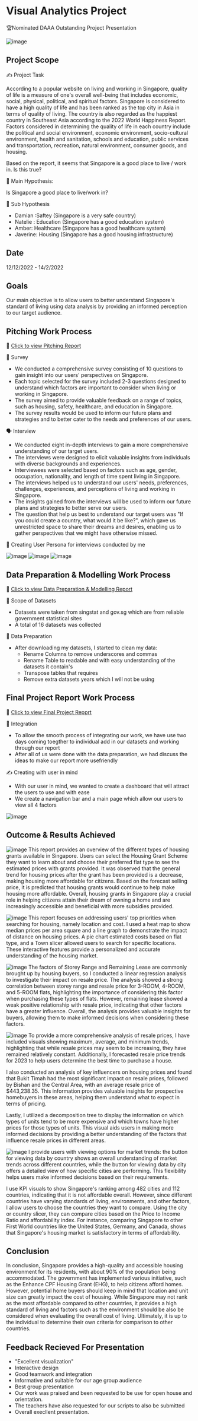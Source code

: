 # Visual Analytics Project
🏆Nominated DAAA Outstanding Project Presentation

![image](https://user-images.githubusercontent.com/90853880/219352486-78b86cdd-ea62-40a8-bd01-c487f8d6b04f.png)

## Project Scope
✍️ Project Task

According to a popular website on living and working in Singapore, quality of life is a measure of one's overall well-being that includes economic, social, physical, political, and spiritual factors. Singapore is considered to have a high quality of life and has been ranked as the top city in Asia in terms of quality of living. The country is also regarded as the happiest country in Southeast Asia according to the 2022 World Happiness Report. Factors considered in determining the quality of life in each country include the political and social environment, economic environment, socio-cultural environment, health and sanitation, schools and education, public services and transportation, recreation, natural environment, consumer goods, and housing. 

Based on the report, it seems that Singapore is a good place to live / work in. Is this true?

📝 Main Hypothesis: 

Is Singapore a good place to live/work in?

📝 Sub Hypothesis

- Damian :Saftey (Singapore is a very safe country)
- Natelie : Education (Singapore has a good education system)
- Amber: Healthcare (Singapore has a good healthcare system)
- Javerine: Housing (Singapore has a good housing infrastructure)

## Date
12/12/2022 - 14/2/2022

## Goals 

Our main objective is to allow users to better understand Singapore's standard of living using data analysis by providing an informed perception to our target audience.

## Pitching Work Process

🔗 <a href="https://1drv.ms/w/s!AqPqZBpzzZYljc8JYn6OdTlpkXbXWQ?e=sU0zlc" target="_blank"> Click to view Pitching Report</a>

💜 Survey 

- We conducted a comprehensive survey consisting of 10 questions to gain insight into our users' perspectives on Singapore.
- Each topic selected for the survey included 2-3 questions designed to understand which factors are important to consider when living or working in Singapore.
- The survey aimed to provide valuable feedback on a range of topics, such as housing, safety, healthcare, and education in Singapore.
- The survey results would be used to inform our future plans and strategies and to better cater to the needs and preferences of our users.

🗣️ Interview 

- We conducted eight in-depth interviews to gain a more comprehensive understanding of our target users.
- The interviews were designed to elicit valuable insights from individuals with diverse backgrounds and experiences.
- Interviewees were selected based on factors such as age, gender, occupation, nationality, and length of time spent living in Singapore.
- The interviews helped us to understand our users' needs, preferences, challenges, experiences, and perceptions of living and working in Singapore.
- The insights gained from the interviews will be used to inform our future plans and strategies to better serve our users.
- The question that help us best to understand our target users was "If you could create a country, what would it be like?", which gave us unrestricted space to share their dreams and desires, enabling us to gather perspectives that we might have otherwise missed.

👤 Creating User Persona for interviews conducted by me

![image](https://user-images.githubusercontent.com/90853880/219357328-ba2d8be8-9bc2-40e7-ad9d-49d38ca2d2a6.png)
![image](https://user-images.githubusercontent.com/90853880/219357384-a94da395-5951-4b71-b81f-4cd6f8cbd1b1.png)
![image](https://user-images.githubusercontent.com/90853880/219357442-66d7b9d4-ae41-4436-99f6-a1906fcc6de6.png)

## Data Preparation & Modelling Work Process 

🔗 <a href="https://1drv.ms/w/s!AqPqZBpzzZYljcsdN9gqnpvJf2yC0Q?e=fr9yP1" target="_blank"> Click to view Data Preparation & Modelling Report</a>

📜 Scope of Datasets 

- Datasets were taken from singstat and gov.sg which are from reliable government statistical sites 
- A total of 16 datasets was collected 

📜 Data Preparation 

- After downloading my datasets, I started to clean my data: 
  - Rename Columns to remove underscores and commas 
  - Rename Table to readable and with easy understanding of the datasets it contain's
  - Transpose tables that requires 
  - Remove extra datasets years which I will not be using 

## Final Project Report Work Process

🔗 <a href="https://1drv.ms/w/s!Avw3ecsQ9at4gu9bgW1HCG1OfqERgg?e=CSLTJA" target="_blank"> Click to view Final Project Repprt </a>

🤝 Integration 
- To allow the smooth process of integrating our work, we have use two days coming toegther to individual add in our datasets and working through our report
- After all of us were done with the data preparation, we had discuss the ideas to make our report more usefriendly 

✍ Creating with user in mind 
- With our user in mind, we wanted to create a dashboard that will attract the users to use and with ease 
- We create a navigation bar and a main page which allow our users to view all 4 factors 

![image](https://user-images.githubusercontent.com/90853880/219880889-1c57d97a-1463-4f05-9579-6bff5f844639.png)


## Outcome & Results Achieved 

![image](https://user-images.githubusercontent.com/90853880/219881176-7bbeeaec-9508-4530-8d77-8d7b6198e209.png)
This report provides an overview of the different types of housing grants available in Singapore. Users can select the Housing Grant Scheme they want to learn about and choose their preferred flat type to see the estimated prices with grants provided. It was observed that the general trend for housing prices after the grant has been provided is a decrease, making housing more affordable for citizens. Based on the forecast selling price, it is predicted that housing grants would continue to help make housing more affordable. Overall, housing grants in Singapore play a crucial role in helping citizens attain their dream of owning a home and are increasingly accessible and beneficial with more subsidies provided.


![image](https://user-images.githubusercontent.com/90853880/219881198-49d58f51-28f6-4510-950c-ed31dbb2866d.png)
This report focuses on addressing users' top priorities when searching for housing, namely location and cost. I used a heat map to show median prices per area square and a line graph to demonstrate the impact of distance on housing prices. A pie chart estimated costs based on flat type, and a Town slicer allowed users to search for specific locations. These interactive features provide a personalized and accurate understanding of the housing market.


![image](https://user-images.githubusercontent.com/90853880/219881206-88e8d1ac-8b10-4fdc-bb64-cfe51b80139f.png)
The factors of Storey Range and Remaining Lease are commonly brought up by housing buyers, so I conducted a linear regression analysis to investigate their impact on resale price. The analysis showed a strong correlation between storey range and resale price for 3-ROOM, 4-ROOM, and 5-ROOM flats, highlighting the importance of considering this factor when purchasing these types of flats. However, remaining lease showed a weak positive relationship with resale price, indicating that other factors have a greater influence. Overall, the analysis provides valuable insights for buyers, allowing them to make informed decisions when considering these factors.


![image](https://user-images.githubusercontent.com/90853880/219881221-4629fff1-1de6-4ec0-93cc-07777c3cf1f6.png)
To provide a more comprehensive analysis of resale prices, I have included visuals showing maximum, average, and minimum trends, highlighting that while resale prices may seem to be increasing, they have remained relatively constant. Additionally, I forecasted resale price trends for 2023 to help users determine the best time to purchase a house.

I also conducted an analysis of key influencers on housing prices and found that Bukit Timah had the most significant impact on resale prices, followed by Bishan and the Central Area, with an average resale price of $443,238.35. This information provides valuable insights for prospective homebuyers in these areas, helping them understand what to expect in terms of pricing.

Lastly, I utilized a decomposition tree to display the information on which types of units tend to be more expensive and which towns have higher prices for those types of units. This visual aids users in making more informed decisions by providing a better understanding of the factors that influence resale prices in different areas.


![image](https://user-images.githubusercontent.com/90853880/219881235-564a4007-60be-4683-9dd1-defed441e194.png)
I provide users with viewing options for market trends: the button for viewing data by country shows an overall understanding of market trends across different countries, while the button for viewing data by city offers a detailed view of how specific cities are performing. This flexibility helps users make informed decisions based on their requirements.

I use KPI visuals to show Singapore's ranking among 482 cities and 112 countries, indicating that it is not affordable overall. However, since different countries have varying standards of living, environments, and other factors, I allow users to choose the countries they want to compare. Using the city or country slicer, they can compare cities based on the Price to Income Ratio and affordability index. For instance, comparing Singapore to other First World countries like the United States, Germany, and Canada, shows that Singapore's housing market is satisfactory in terms of affordability.


## Conclusion 
In conclusion, Singapore provides a high-quality and accessible housing environment for its residents, with about 90% of the population being accommodated. The government has implemented various initiative, such as the Enhance CPF Housing Grant (EHG), to help citizens afford homes. However, potential home buyers should keep in mind that location and unit size can greatly impact the cost of housing. While Singapore may not rank as the most affordable compared to other countries, it provides a high standard of living and factors such as the environment should be also be considered when evaluating the overall cost of living. Ultimately, it is up to the individual to determine their own criteria for comparison to other countries. 


## Feedback Recieved For Presentation 
- "Excellent visualization"
- Interactive design 
- Good teamwork and integration
- Informative and suitable for our age group audience
- Best group presentation
- Our work was praised and been requested to be use for open house and orientation. 
- The teachers have also requested for our scripts to also be submitted
- Overall execllent presentation. 

